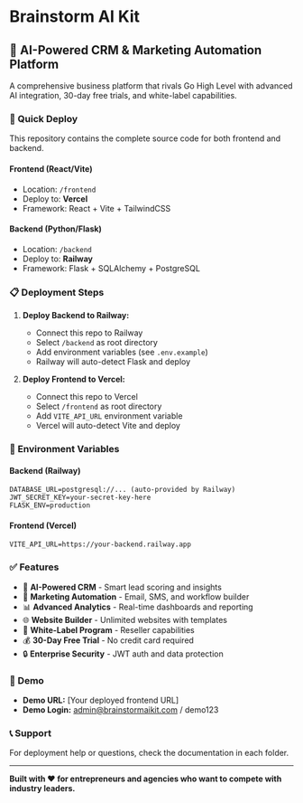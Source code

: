 # Brainstorm AI Kit

## 🧠 AI-Powered CRM & Marketing Automation Platform

A comprehensive business platform that rivals Go High Level with advanced AI integration, 30-day free trials, and white-label capabilities.

### 🚀 Quick Deploy

This repository contains the complete source code for both frontend and backend.

#### Frontend (React/Vite)
- Location: `/frontend`
- Deploy to: **Vercel**
- Framework: React + Vite + TailwindCSS

#### Backend (Python/Flask)
- Location: `/backend` 
- Deploy to: **Railway**
- Framework: Flask + SQLAlchemy + PostgreSQL

### 📋 Deployment Steps

1. **Deploy Backend to Railway:**
   - Connect this repo to Railway
   - Select `/backend` as root directory
   - Add environment variables (see `.env.example`)
   - Railway will auto-detect Flask and deploy

2. **Deploy Frontend to Vercel:**
   - Connect this repo to Vercel
   - Select `/frontend` as root directory
   - Add `VITE_API_URL` environment variable
   - Vercel will auto-detect Vite and deploy

### 🔧 Environment Variables

#### Backend (Railway)
```
DATABASE_URL=postgresql://... (auto-provided by Railway)
JWT_SECRET_KEY=your-secret-key-here
FLASK_ENV=production
```

#### Frontend (Vercel)
```
VITE_API_URL=https://your-backend.railway.app
```

### ✅ Features

- 🧠 **AI-Powered CRM** - Smart lead scoring and insights
- 📧 **Marketing Automation** - Email, SMS, and workflow builder
- 📊 **Advanced Analytics** - Real-time dashboards and reporting
- 🌐 **Website Builder** - Unlimited websites with templates
- 👑 **White-Label Program** - Reseller capabilities
- 💰 **30-Day Free Trial** - No credit card required
- 🔒 **Enterprise Security** - JWT auth and data protection

### 🎯 Demo

- **Demo URL:** [Your deployed frontend URL]
- **Demo Login:** admin@brainstormaikit.com / demo123

### 📞 Support

For deployment help or questions, check the documentation in each folder.

---

**Built with ❤️ for entrepreneurs and agencies who want to compete with industry leaders.**

